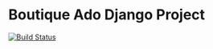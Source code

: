 # Boutique Ado Django Project

[![Build Status](https://travis-ci.org/irinatu17/boutique_ado_v1.svg?branch=master)](https://travis-ci.org/irinatu17/boutique_ado_v1)